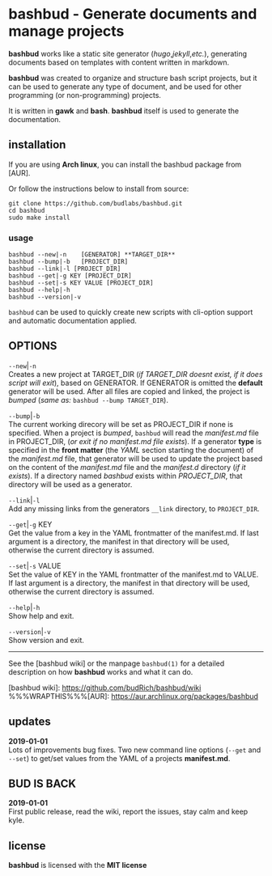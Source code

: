 # bashbud - Generate documents and manage projects 

**bashbud** works like a static site generator
(*hugo*,*jekyll*,*etc.*), generating documents based on
templates with content written in markdown.  

**bashbud** was created to organize and structure bash
script projects, but it can be used to generate any type of
document, and be used for other programming (or
non-programming) projects.

It is written in **gawk** and **bash**. **bashbud** itself
is used to generate the documentation.

## installation

If you are using **Arch linux**, you can install the
bashbud package from [AUR].  

Or follow the instructions below to install from source:  

```text
git clone https://github.com/budlabs/bashbud.git
cd bashbud
sudo make install
```


### usage

```text
bashbud --new|-n    [GENERATOR] **TARGET_DIR**
bashbud --bump|-b   [PROJECT_DIR]
bashbud --link|-l [PROJECT_DIR]
bashbud --get|-g KEY [PROJECT_DIR]
bashbud --set|-s KEY VALUE [PROJECT_DIR]
bashbud --help|-h
bashbud --version|-v
```

`bashbud` can be used to quickly create new scripts with
cli-option support and automatic documentation applied.


OPTIONS
-------

`--new`|`-n`  
Creates a new project at TARGET_DIR (*if TARGET_DIR doesnt
exist, if it does script will exit*), based on GENERATOR. If
GENERATOR is omitted the **default** generator will be used.
After all files are copied and linked, the project is
*bumped* (*same as:* `bashbud --bump TARGET_DIR`).

`--bump`|`-b`  
The current working direcory will be set as PROJECT_DIR if
none is specified. When a project is *bumped*,  `bashbud`
will read the *manifest.md* file in PROJECT_DIR, (*or exit
if no manifest.md file exists*). If a generator **type** is
specified in the **front matter**  (the *YAML* section
starting the document) of the *manifest.md* file, that
generator will be used to update the project based on the
content of the *manifest.md* file and the *manifest.d*
directory (*if it exists*). If a directory named *bashbud*
exists within *PROJECT_DIR*, that directory will be used as
a generator.

`--link`|`-l`  
Add any missing links from the generators `__link`
directory, to `PROJECT_DIR`.

`--get`|`-g` KEY  
Get the value from a key in the YAML frontmatter of the
manifest.md. If last argument is a directory, the manifest
in that directory will be used, otherwise the current
directory is assumed.

`--set`|`-s` VALUE  
Set the value of KEY in the YAML frontmatter of the
manifest.md to VALUE. If last argument is a directory, the
manifest in that directory will be used, otherwise the
current directory is assumed.

`--help`|`-h`  
Show help and exit.

`--version`|`-v`  
Show version and exit.

---

See the [bashbud wiki] or the manpage `bashbud(1)` for a
detailed description on how **bashbud** works and what it
can do.

[bashbud wiki]: https://github.com/budRich/bashbud/wiki  %%%WRAPTHIS%%%[AUR]: https://aur.archlinux.org/packages/bashbud
## updates

**2019-01-01**  
Lots of improvements bug fixes.  Two new command line
options (`--get` and `--set`)  to get/set values from the
YAML of a projects **manifest.md**.


## BUD IS BACK


**2019-01-01**  
First public release, read the wiki,  report the issues, 
stay calm and keep kyle.


## license

**bashbud** is licensed with the **MIT license**



